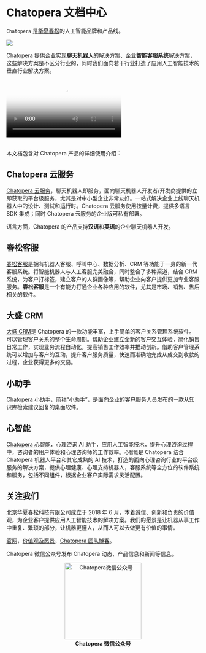 # Chatopera 文档中心

`Chatopera` 是[华夏春松](https://www.chatopera.com)的人工智能品牌和产品线。

![](/images/products/trademark-chatopera.png)

Chatopera 提供企业实现**聊天机器人**的解决方案、企业**智能客服系统**解决方案，这些解决方案是不区分行业的，同时我们面向若干行业打造了应用人工智能技术的垂直行业解决方案。

<video controls="" poster="images/products/introduction-video-cover.jpg" >
  <source
    src="https://www.chatopera.com/files/introduction.mp4"
    type="video/mp4;codecs=&quot;avc1.42E01E, mp4a.40.2&quot;"
  >
</video>
</br>
</br>

本文档包含对 Chatopera 产品的详细使用介绍：

## Chatopera 云服务

[Chatopera 云服务](/products/chatbot-platform/index.html)，聊天机器人即服务，面向聊天机器人开发者/开发商提供的立即获取的平台级服务，尤其是对中小型企业非常友好。一站式解决企业上线聊天机器人中的设计、测试和运行时。Chatopera 云服务使用按量计费，提供多语言 SDK 集成；同时 Chatopera 云服务的企业版可私有部署。

语言方面，Chatopera 的产品支持**汉语**和**英语**的企业聊天机器人开发。

## 春松客服

[春松客服](/products/cskefu/index.html)是拥有机器人客服、呼叫中心、数据分析、CRM 等功能于一身的新一代客服系统。将智能机器人与人工客服完美融合，同时整合了多种渠道，结合 CRM 系统，为客户打标签，建立客户的人群画像等，帮助企业向客户提供更加专业客服服务。**春松客服**是一个有能力打通企业各种应用的软件，尤其是市场、销售、售后相关的软件。

## 大盛 CRM

[大盛 CRM](/products/dscrm/index.html)是 Chatopera 的一款功能丰富，上手简单的客户关系管理系统软件。可以管理客户关系的整个生命周期。帮助企业建立全新的客户交互体验，简化销售日常工作，实现业务流程自动化，提高销售工作效率并推动创新。借助客户管理系统可以增加与客户的互动，提升客户服务质量，快速而准确地完成从成交到收款的过程，企业获得更多的交易。

## 小助手

[Chatopera 小助手](/products/chatbot-platform/faq.html#知识库小助手)，简称“小助手”，是面向企业的客户服务人员发布的一款从知识库检索建议回复的桌面软件。

## 心智能

[Chatopera 心智能](/products/psych-assistant/index.html)，心理咨询 AI 助手，应用人工智能技术，提升心理咨询过程中，咨询者的用户体验和心理咨询师的工作效率。`心智能`是 Chatopera 结合 Chatopera 机器人平台和其它成熟的 AI 技术，打造的面向心理咨询行业的平台级服务的解决方案，提供心理健康、心理支持机器人，客服系统等全方位的软件系统和服务，包括不同组件，根据企业客户实际需求灵活配置。

## 关注我们

北京华夏春松科技有限公司成立于 2018 年 6 月，本着诚信、创新和负责的价值观，为企业客户提供应用人工智能技术的解决方案。我们的愿景是让机器从事工作中重复、繁琐的部分，让机器更懂人，从而人可以去做更有价值的事情。

[官网](https://www.chatopera.com/)，[价值观及愿景](https://pre-angel.com/chatopera-ceo-letter/)，[Chatopera 团队博客](https://blog.chatopera.com)。

Chatopera 微信公众号发布 Chatopera 动态、产品信息和新闻等信息。

<p align="center">
<img width="200" src="images/products/chatopera_gzh_1.png" alt="Chatopera微信公众号" />
</br>
<b>Chatopera 微信公众号</b>
</p>
